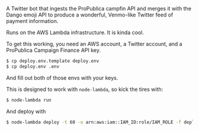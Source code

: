 A Twitter bot that ingests the ProPublica campfin API and merges it with the Dango emoji API to produce a wonderful, Venmo-like Twitter feed of payment information.

Runs on the AWS Lambda infrastructure. It is kinda cool.

To get this working, you need an AWS account, a Twitter account, and a ProPublica Campaign Finance API key.

```bash
$ cp deploy.env.template deploy.env
$ cp deploy.env .env
```

And fill out both of those envs with your keys. 

This is designed to work with `node-lambda`, so kick the tires with:

```bash
$ node-lambda run
```

And deploy with 

```bash
$ node-lambda deploy -t 60 -o arn:aws:iam::IAM_ID:role/IAM_ROLE -f deploy.env -r us-east-1
```
